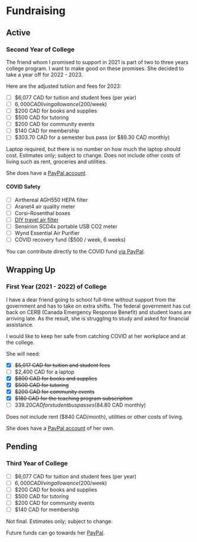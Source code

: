 # Fundraising
## Active
### Second Year of College
The friend whom I promised to support in 2021 is part of two to three years college program. I want to make good on these promises. She decided to take a year off for 2022 - 2023.

Here are the adjusted tutiion and fees for 2023:
- [ ] $6,077 CAD for tuition and student fees (per year)
- [ ] $6,000 CAD living allowance ($200/week)
- [ ] $200 CAD for books and supplies
- [ ] $500 CAD for tutoring
- [ ] $200 CAD for community events
- [ ] $140 CAD for membership
- [ ] $303.70 CAD for a semester bus pass (or $89.30 CAD monthly)

Laptop required, but there is no number on how much the laptop should cost. Estimates only; subject to change. Does not include other costs of living such as rent, groceries and utilities.

She does have a [PayPal account](https://www.paypal.me/dessi66).
#### COVID Safety
- [ ] Airthereal AGH550 HEPA filter
- [ ] Aranet4 air quality meter
- [ ] Corsi–Rosenthal boxes
- [ ] [DIY travel air filter](https://cleanaircrew.org/personal-air-filters/)
- [ ] Sensirion SCD4x portable USB CO2 meter
- [ ] Wynd Essential Air Purifier
- [ ] COVID recovery fund ($500 / week, 6 weeks) <!-- 2021 calculations based on CERB allowances -->

You can contribute directly to the COVID fund [via PayPal](https://www.paypal.me/dessi66).

## Wrapping Up
### First Year (2021 - 2022) of College
I have a dear friend going to school full-time without support from the government and has to take on extra shifts. The federal government has cut back on CERB (Canada Emergency Response Benefit) and student loans are arriving late. As the result, she is struggling to study and asked for financial assistance.

I would like to keep her safe from catching COVID at her workplace and at the college.

She will need:
- [x] ~~$5,017 CAD for tuition and student fees~~
- [ ] $2,400 CAD for a laptop
- [x] ~~$800 CAD for books and supplies~~
- [x] ~~$500 CAD for tutoring~~
- [x] ~~$200 CAD for community events~~
- [x] ~~$180 CAD for the teaching program subscription~~
- [ ] $339.20 CAD for student bus passes ($84.80 CAD monthly)

Does not include rent ($840 CAD/month), utilities or other costs of living.

She does have a [PayPal account](https://www.paypal.me/dessi66) of her own.
## Pending
### Third Year of College
- [ ] $6,077 CAD for tuition and student fees (per year)
- [ ] $6,000 CAD living allowance ($200/week)
- [ ] $200 CAD for books and supplies
- [ ] $500 CAD for tutoring
- [ ] $200 CAD for community events
- [ ] $140 CAD for membership

Not final. Estimates only; subject to change.

Future funds can go towards her [PayPal](https://www.paypal.me/dessi66).
